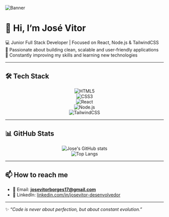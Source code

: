 <!-- Banner / Foto de Capa -->
![Banner](https://i.ibb.co/PGYxH6H/banner-dev.png)

# 👋 Hi, I’m José Vitor  

💻 Junior Full Stack Developer | Focused on React, Node.js & TailwindCSS  
🚀 Passionate about building clean, scalable and user-friendly applications  
🌱 Constantly improving my skills and learning new technologies  

---

## 🛠️ Tech Stack  
<div align="center">
  
![HTML5](https://img.shields.io/badge/HTML5-E34F26?style=for-the-badge&logo=html5&logoColor=white)  
![CSS3](https://img.shields.io/badge/CSS3-1572B6?style=for-the-badge&logo=css3&logoColor=white)  
![React](https://img.shields.io/badge/React-20232A?style=for-the-badge&logo=react&logoColor=61DAFB)  
![Node.js](https://img.shields.io/badge/Node.js-43853D?style=for-the-badge&logo=node.js&logoColor=white)  
![TailwindCSS](https://img.shields.io/badge/Tailwind_CSS-38B2AC?style=for-the-badge&logo=tailwind-css&logoColor=white)  

</div>

---

## 📊 GitHub Stats  
<div align="center">

![Jose's GitHub stats](https://github-readme-stats.vercel.app/api?username=josevitorWeb&show_icons=true&theme=radical)  
![Top Langs](https://github-readme-stats.vercel.app/api/top-langs/?username=josevitorWeb&layout=compact&theme=radical)  

</div>

---

## 📫 How to reach me  
- 📧 Email: **josevitorborges17@gmail.com**  
- 💼 LinkedIn: [linkedin.com/in/josevitor-desenvolvedor](https://linkedin.com/in/josevitor-desenvolvedor)  

---

✨ _“Code is never about perfection, but about constant evolution.”_  

